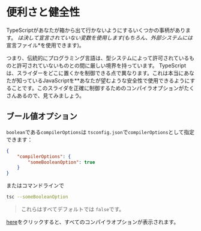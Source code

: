 # 便利さと健全性

TypeScriptがあなたが箱から出て行かないようにするいくつかの事柄があります。 *は決して宣言されていない変数を使用します(もちろん、外部システムには*宣言ファイル*を使用できます)。

つまり、伝統的にプログラミング言語は、型システムによって許可されているものと許可されていないものとの間に厳しい境界を持っています。 TypeScriptは、スライダーをどこに置くかを制御できる点で異なります。これは本当にあなたが知っているJavaScriptを**あなたが望むような安全性で使用できるようにすることです。このスライダを正確に制御するためのコンパイラオプションがたくさんあるので、見てみましょう。

## ブール値オプション

`boolean`である`compilerOptions`は `tsconfig.json`で`compilerOptions`として指定できます：

```json
{
    "compilerOptions": {
        "someBooleanOption": true
    }
}
```

またはコマンドラインで

```sh
tsc --someBooleanOption
```

> これらはすべてデフォルトでは `false`です。

[here](https://www.typescriptlang.org/docs/handbook/compiler-options.html)をクリックすると、すべてのコンパイラオプションが表示されます。
